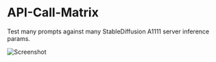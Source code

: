 # API-Call-Matrix

Test many prompts against many StableDiffusion A1111 server inference params.

![Screenshot](docs/screenshot.jpg)
